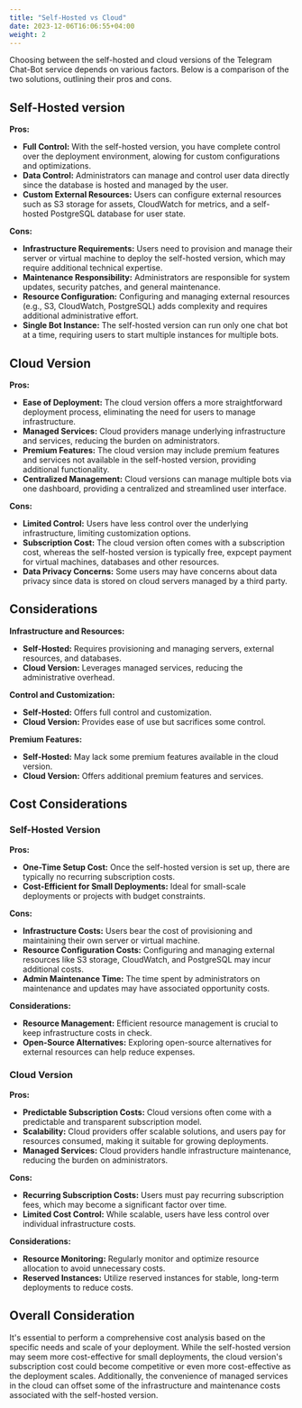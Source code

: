 ```yaml
---
title: "Self-Hosted vs Cloud"
date: 2023-12-06T16:06:55+04:00
weight: 2
---
```



Choosing between the self-hosted and cloud versions of the Telegram Chat-Bot service depends on various factors.
Below is a comparison of the two solutions, outlining their pros and cons.

## Self-Hosted version

**Pros:**
 * **Full Control:** With the self-hosted version, you have complete control over the deployment environment,
 alowing for custom configurations and optimizations.
 * **Data Control:** Administrators can manage and control user data directly since the database is hosted and managed by the user.
 * **Custom External Resources:** Users can configure external resources such as S3 storage for assets, CloudWatch for metrics,
 and a self-hosted PostgreSQL database for user state.

**Cons:**
 * **Infrastructure Requirements:** Users need to provision and manage their server or virtual machine to deploy the self-hosted version,
 which may require additional technical expertise.
 * **Maintenance Responsibility:** Administrators are responsible for system updates, security patches, and general maintenance.
 * **Resource Configuration:** Configuring and managing external resources (e.g., S3, CloudWatch, PostgreSQL) adds complexity
 and requires additional administrative effort.
 * **Single Bot Instance:** The self-hosted version can run only one chat bot at a time,
 requiring users to start multiple instances for multiple bots.

## Cloud Version

**Pros:**
 * **Ease of Deployment:** The cloud version offers a more straightforward deployment process, eliminating the need for users to manage infrastructure.
 * **Managed Services:** Cloud providers manage underlying infrastructure and services, reducing the burden on administrators.
 * **Premium Features:** The cloud version may include premium features and services not available in the self-hosted version, providing additional functionality.
 * **Centralized Management:** Cloud versions can manage multiple bots via one dashboard, providing a centralized and streamlined user interface.

**Cons:**
 * **Limited Control:** Users have less control over the underlying infrastructure, limiting customization options.
 * **Subscription Cost:** The cloud version often comes with a subscription cost, whereas the self-hosted version is typically free,
 expcept payment for virtual machines, databases and other resources.
 * **Data Privacy Concerns:** Some users may have concerns about data privacy since data is stored on cloud servers managed by a third party.

## Considerations

**Infrastructure and Resources:**
 * **Self-Hosted:** Requires provisioning and managing servers, external resources, and databases.
 * **Cloud Version:** Leverages managed services, reducing the administrative overhead.

**Control and Customization:**
 * **Self-Hosted:** Offers full control and customization.
 * **Cloud Version:** Provides ease of use but sacrifices some control.

**Premium Features:**
 * **Self-Hosted:** May lack some premium features available in the cloud version.
 * **Cloud Version:** Offers additional premium features and services.

## Cost Considerations

### Self-Hosted Version

**Pros:**
 * **One-Time Setup Cost:** Once the self-hosted version is set up, there are typically no recurring subscription costs.
 * **Cost-Efficient for Small Deployments:** Ideal for small-scale deployments or projects with budget constraints.

**Cons:**
 * **Infrastructure Costs:** Users bear the cost of provisioning and maintaining their own server or virtual machine.
 * **Resource Configuration Costs:** Configuring and managing external resources like S3 storage,
 CloudWatch, and PostgreSQL may incur additional costs.
 * **Admin Maintenance Time:** The time spent by administrators on maintenance and updates may have associated opportunity costs.

**Considerations:**
 * **Resource Management:** Efficient resource management is crucial to keep infrastructure costs in check.
 * **Open-Source Alternatives:** Exploring open-source alternatives for external resources can help reduce expenses.

### Cloud Version

**Pros:**
 * **Predictable Subscription Costs:** Cloud versions often come with a predictable and transparent subscription model.
 * **Scalability:** Cloud providers offer scalable solutions, and users pay for resources consumed, making it suitable for growing deployments.
 * **Managed Services:** Cloud providers handle infrastructure maintenance, reducing the burden on administrators.

**Cons:**
 * **Recurring Subscription Costs:** Users must pay recurring subscription fees, which may become a significant factor over time.
 * **Limited Cost Control:** While scalable, users have less control over individual infrastructure costs.

**Considerations:**
 * **Resource Monitoring:** Regularly monitor and optimize resource allocation to avoid unnecessary costs.
 * **Reserved Instances:** Utilize reserved instances for stable, long-term deployments to reduce costs.

## Overall Consideration

It's essential to perform a comprehensive cost analysis based on the specific needs and scale of your deployment.
While the self-hosted version may seem more cost-effective for small deployments,
the cloud version's subscription cost could become competitive or even more cost-effective as the deployment scales.
Additionally, the convenience of managed services in the cloud can offset some of the infrastructure and maintenance
costs associated with the self-hosted version.
